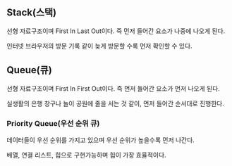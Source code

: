 ## Stack(스택)

선형 자료구조이며 First In Last Out이다. 즉 먼저 들어간 요소가 나중에 나오게 된다. 

인터넷 브라우저의 방문 기록 같이 늦게 방문할 수록 먼저 확인할 수 있다.


## Queue(큐)

선형 자료구조이며 First In First Out이다. 즉 먼저 들어간 요소가 먼저 나오게 된다.

실생활의 은행 창구나 놀이 공원에 줄을 서는 것 같이, 먼저 들어간 순서대로 진행한다.

### Priority Queue(우선 순위 큐)

데이터들이 우선 순위를 가지고 있으며 우선 순위가 높을수록 먼저 나간다.

배열, 연결 리스트, 힙으로 구현가능하며 힙이 가장 효율적이다.